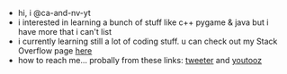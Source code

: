 -  hi, i @ca-and-nv-yt
-  i interested in learning a bunch of stuff like c++ pygame & java but i have more that i can't list
-  i currently learning still a lot of coding stuff. u can check out my Stack Overflow page <a href="stackoverflow.com/users/14572292/california-and-nevada">here</a>
-  how to reach me... probally from these links: <a href="https://twitter.com/caandnvs_tweet">tweeter</a> and <a href="https://www.youtube.com/channel/UCRKBniTpM-F_ZfsnpP1zUaA">youtooz</a>

<!---
ca-and-nv-yt/ca-and-nv-yt is a ✨ special ✨ repository because its `README.md` (this file) appears on your GitHub profile.
You can click the Preview link to take a look at your changes.
--->
